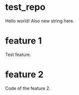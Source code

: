 # test_repo
Hello world!
Also new string here.

# feature 1
Test feature.

# feature 2
Code of the feature 2.